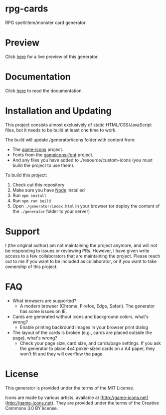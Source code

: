 rpg-cards
=========

RPG spell/item/monster card generator

Preview
=======

Click [here](https://rpg-cards.vercel.app) for a live preview of this generator.

Documentation
=============

Click [here](http://crobi.github.io/rpg-cards/) to read the documentation.

Installation and Updating
=========================

This project consists almost exclusively of static HTML/CSS/JavaScript files, but it needs to be build at least one time to work.

The build will update /generator/icons folder with content from:
- The [game-icons](http://game-icons.net) project.
- Fonts from the [gameicons-font](https://seiyria.com/gameicons-font) project.
- And any files you have added to ./resource/custom-icons (you must build the project to use them).


To build this project:

1. Check out this repository
2. Make sure you have [Node](https://nodejs.org/) installed
3. Run `npm install`
4. Run `npm run build`
5. Open `./generator/index.html` in your browser (or deploy the content of the `./generator` folder to your server)

Support
=======

I (the original author) am not maintaining the project anymore, and will not be responding to issues or reviewing PRs.
However, I have given write access to a few collaborators that are maintaining the project.
Please reach out to me if you want to be included as collaborator, or if you want to take ownership of this project.

FAQ
=====================

- What browsers are supported?
  - A modern browser (Chrome, Firefox, Edge, Safari). The generator has some issues on IE.
- Cards are generated without icons and background colors, what's wrong?
  - Enable printing backround images in your browser print dialog
- The layout of the cards is broken (e.g., cards are placed outside the page), what's wrong?
  - Check your page size, card size, and cards/page settings. If you ask the generator to place 4x4 poker-sized cards on a A4 paper, they won't fit and they will overflow the page.

License
=======

This generator is provided under the terms of the MIT License.

Icons are made by various artists, available at [http://game-icons.net](http://game-icons.net).
They are provided under the terms of the Creative Commons 3.0 BY license.
